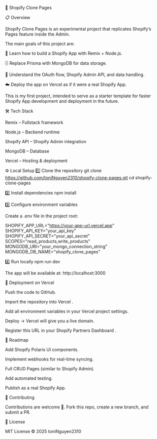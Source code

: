 🛒 Shopify Clone Pages


📋 Overview

Shopify Clone Pages is an experimental project that replicates Shopify’s Pages feature inside the Admin.

The main goals of this project are:

🚀 Learn how to build a Shopify App with Remix + Node.js.

🗄️ Replace Prisma with MongoDB for data storage.

🔑 Understand the OAuth flow, Shopify Admin API, and data handling.

☁️ Deploy the app on Vercel as if it were a real Shopify App.

This is my first project, intended to serve as a starter template for faster Shopify App development and deployment in the future.

🛠️ Tech Stack

Remix
 – Fullstack framework

Node.js
 – Backend runtime

Shopify API
 – Shopify Admin integration

MongoDB
 – Database

Vercel
 – Hosting & deployment

⚙️ Local Setup
1️⃣ Clone the repository
git clone https://github.com/toniNguyen2310/shopify-clone-pages.git
cd shopify-clone-pages

2️⃣ Install dependencies
npm install

3️⃣ Configure environment variables

Create a .env file in the project root:

SHOPIFY_APP_URL="https://your-app-url.vercel.app"
SHOPIFY_API_KEY="your_api_key"
SHOPIFY_API_SECRET="your_api_secret"
SCOPES="read_products,write_products"
MONGODB_URI="your_mongo_connection_string"
MONGODB_DB_NAME="shopify_clone_pages"

4️⃣ Run locally
npm run dev


The app will be available at: http://localhost:3000

🚀 Deployment on Vercel

Push the code to GitHub.

Import the repository into Vercel
.

Add all environment variables in your Vercel project settings.

Deploy → Vercel will give you a live domain.

Register this URL in your Shopify Partners Dashboard
.

📌 Roadmap

 Add Shopify Polaris UI components.

 Implement webhooks for real-time syncing.

 Full CRUD Pages (similar to Shopify Admin).

 Add automated testing.

 Publish as a real Shopify App.

🤝 Contributing

Contributions are welcome 🙌.
Fork this repo, create a new branch, and submit a PR.

📜 License

MIT License © 2025 toniNguyen2310
